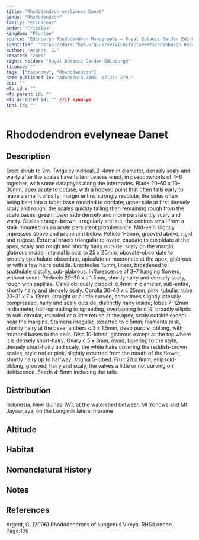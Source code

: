```yaml
---
title: "Rhododendron evelyneae Danet"
genus: "Rhododendron"
family: "Ericaceae"
order: "Ericales"
kingdom: "Plantae"
source: "Edinburgh Rhododendron Monographs – Royal Botanic Garden Edinburgh"
identifier: "https://data.rbge.org.uk/service/factsheets/Edinburgh_Rhododendron_Monographs.xhtml"
author: "Argent, G."
created: "2006"
rights holder: "Royal Botanic Garden Edinburgh"
license: ""
tags: ["taxonomy", "Rhododendron"]
name published in: "Adansonia 2005. 27(2): 270."
doi: ""
wfo id : ""
wfo parent id: ""
wfo accepted id: "" //if synonym                      
ipni id: ""
---
```


                       

# Rhododendron evelyneae Danet

## Description
Erect shrub to 2m. Twigs cylindrical, 2–4mm in diameter, densely scaly and warty after the scales have fallen. Leaves erect, in pseudowhorls of 4–6 together, with some cataphylls along the internodes. Blade 20–60 x 10–30mm; apex acute to obtuse, with a hooked point that often falls early to leave a small callosity; margin entire, strongly revolute, the sides often being bent into a tube; base rounded to cordate; upper side at first densely scaly and rough, the scales quickly falling then remaining rough from the scale bases, green; lower side densely and more persistently scaly and warty. Scales orange-brown, irregularly stellate, the centres small from a stalk mounted on an acute persistent protuberance. Mid-vein slightly impressed above and prominent below. Petiole 1–3mm, grooved above, rigid and rugose. External bracts triangular to ovate, caudate to cuspidate at the apex, scaly and rough and shortly hairy outside, scaly on the margin, glabrous inside; internal bracts to 25 x 20mm, obovate-obcordate to broadly spathulate-obcordate, apiculate or mucronate at the apex, glabrous or with a few hairs outside. Bracteoles 15mm, linear, broadened to spathulate distally, sub-glabrous. Inflorescence of 3–7 hanging flowers, without scent. Pedicels 20–30 x c.1.5mm, shortly hairy and densely scaly, rough with papillae. Calyx obliquely discoid, c.4mm in diameter, sub-entire, shortly hairy and densely scaly. Corolla 30–40 x c.25mm, pink, tubular; tube 23–31 x 7 x 12mm, straight or a little curved, sometimes slightly laterally compressed, hairy and scaly outside, distinctly hairy inside; lobes 7–12mm in diameter, half-spreading to spreading, overlapping to c.½, broadly elliptic to sub-circular, rounded or a little retuse at the apex, scaly outside except near the margins. Stamens irregular, exserted to c.5mm; filaments pink, shortly hairy at the base; anthers c.3 x 1.5mm, deep purple, oblong, with rounded bases to the cells. Disc 10-lobed, glabrous except at the top where it is densely short-hairy. Ovary c.5 x 3mm, ovoid, tapering to the style, densely short-hairy and scaly, the white hairs covering the reddish-brown scales; style red or pink, slightly exserted from the mouth of the flower, shortly hairy up to halfway; stigma 5-lobed. Fruit 20 x 8mm, ellipsoid-oblong, grooved, hairy and scaly, the valves a little or not curving on dehiscence. Seeds 4–5mm including the tails.

## Distribution
Indonesia, New Guinea (W), at the watershed between Mt Yonowe and Mt Jayawijaya, on the Longimik lateral moraine

## Altitude


## Habitat


## Nomenclatural History

                       
## Notes


## References

Argent, G. (2006) Rhododendrons of subgenus Vireya. RHS:London. Page:106
